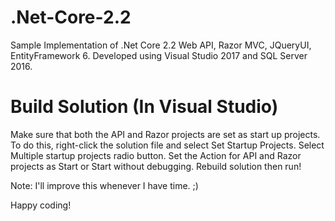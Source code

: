 # .Net-Core-2.2
Sample Implementation of .Net Core 2.2 Web API, Razor MVC, JQueryUI, EntityFramework 6.
Developed using Visual Studio 2017 and SQL Server 2016.

# Build Solution (In Visual Studio)

Make sure that both the API and Razor projects are set as start up projects.
To do this, right-click the solution file and select Set Startup Projects.
Select Multiple startup projects radio button.
Set the Action for API and Razor projects as Start or Start without debugging.
Rebuild solution then run!

Note: I'll improve this whenever I have time. ;)

Happy coding!

